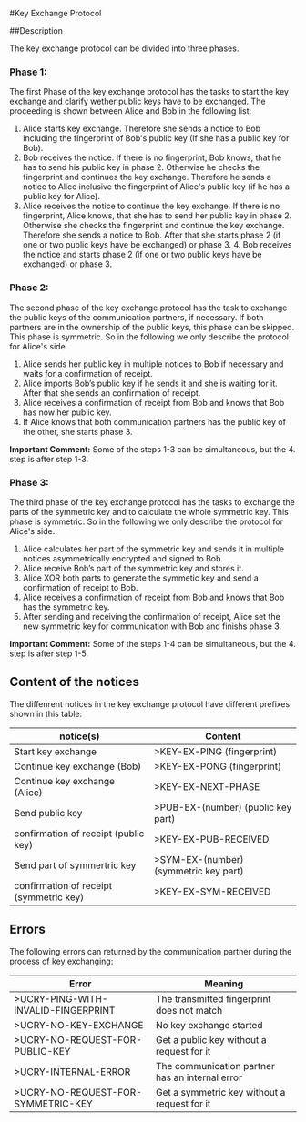 #Key Exchange Protocol

##Description

The key exchange protocol can be divided into three phases.

### Phase 1:

The first Phase of the key exchange protocol has the tasks to start the key
exchange and clarify wether public keys have to be exchanged. The proceeding is
shown between Alice and Bob in the following list:

1. Alice starts key exchange. Therefore she sends a notice to Bob
including the fingerprint of Bob's public key (If she has a public key for Bob).
2. Bob receives the notice. If there is no fingerprint, Bob knows, that he has
to send his public key in phase 2. Otherwise he checks the fingerprint and
continues the key exchange. Therefore he sends a notice to Alice inclusive the
fingerprint of Alice's public key (if he has a public key for Alice).
3. Alice receives the notice to continue the key exchange. If there is no
fingerprint, Alice knows, that she has to send her public key in phase 2.
Otherwise she checks the fingerprint and continue the key exchange. Therefore
she sends a notice to Bob. After that she starts phase 2 (if one or two public
keys have be exchanged) or phase 3.  4. Bob receives the notice and starts
phase 2 (if one or two public keys have be exchanged) or phase 3.

### Phase 2:

The second phase of the key exchange protocol has the task to exchange the
public keys of the communication partners, if necessary. If both partners are
in the ownership of the public keys, this phase can be skipped. This phase is
symmetric. So in the following we only describe the protocol for Alice's side.

1. Alice sends her public key in multiple notices to Bob if necessary and waits
for a confirmation of receipt.
2. Alice imports Bob’s public key if he sends it and she is waiting for it.
After that she sends an confirmation of receipt.
3. Alice receives a confirmation of receipt from Bob and knows that Bob has now
her public key.
4. If Alice knows that both communication partners has the public key of the
other, she starts phase 3.

**Important Comment:** Some of the steps 1-3 can be simultaneous, but the 4.
step is after step 1-3.

### Phase 3:
The third phase of the key exchange protocol has the tasks to exchange the parts
of the symmetric key and to calculate the whole symmetric key. This phase is
symmetric. So in the following we only describe the protocol for Alice's side.

1. Alice calculates her part of the symmetric key and sends it in multiple
notices asymmetrically encrypted and signed to Bob.
2. Alice receive Bob’s part of the symmetric key and stores it.
3. Alice XOR both parts to generate the symmetic key and send a confirmation of
receipt to Bob.
4. Alice receives a confirmation of receipt from Bob and knows that Bob has the
symmetric key.
5. After sending and receiving the confirmation of receipt, Alice set the new
symmetric key for communication with Bob and finishs phase 3.

**Important Comment:** Some of the steps 1-4 can be simultaneous, but the 4.
step is after step 1-5.

## Content of the notices

The diffenrent notices in the key exchange protocol have different prefixes shown in this table:

| notice(s)                               | Content                               |
| --------------------------------------- | ------------------------------------- |
| Start key exchange                      | >KEY-EX-PING (fingerprint)            |
| Continue key exchange (Bob)             | >KEY-EX-PONG (fingerprint)            |
| Continue key exchange (Alice)           | >KEY-EX-NEXT-PHASE                    |
| Send public key                         | >PUB-EX-(number) (public key part)    |
| confirmation of receipt (public key)    | >KEY-EX-PUB-RECEIVED                  |
| Send part of symmertric key             | >SYM-EX-(number) (symmetric key part) |
| confirmation of receipt (symmetric key) | >KEY-EX-SYM-RECEIVED                  |

## Errors

The following errors can returned by the communication partner during the process of key exchanging:

| Error                               | Meaning                                         |
| ----------------------------------- | ----------------------------------------------- |
| >UCRY-PING-WITH-INVALID-FINGERPRINT | The transmitted fingerprint does not match      |
| >UCRY-NO-KEY-EXCHANGE               | No key exchange started                         |
| >UCRY-NO-REQUEST-FOR-PUBLIC-KEY     | Get a public key without a request for it       |
| >UCRY-INTERNAL-ERROR                | The communication partner has an internal error |
| >UCRY-NO-REQUEST-FOR-SYMMETRIC-KEY  | Get a symmetric key without a request for it    |



